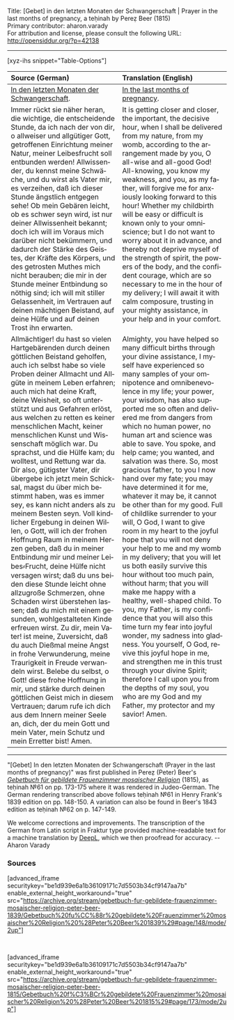 <html>
<head></head>
<body>
Title: [Gebet] in den letzten Monaten der Schwangerschaft | Prayer in the last months of pregnancy, a teḥinah by Pereẓ Beer (1815)<br />
Primary contributor: aharon.varady<br />
For attribution and license, please consult the following URL: <a href="http://opensiddur.org/?p=42138">http://opensiddur.org/?p=42138</a>
<p />
<hr />

[xyz-ihs snippet="Table-Options"]<table style="margin-left: auto; margin-right: auto;" class="draggable">
<thead><tr><th id="x" style="text-align: left;">Source (German)</th><th style="text-align: left;">Translation (English)</th></tr></thead>
<tbody>
<tr><td style="vertical-align:top;">
<div class="german" lang="de">
<u>In den letzten Monaten der Schwangerschaft</u>.
</div></td>

<td style="vertical-align:top;">
<div class="english" lang="en">
<u>In the last months of pregnancy</u>.
</div></td></tr>


<tr><td style="vertical-align:top;">
<div class="german" lang="de">
Immer rückt sie näher heran, die wichtige, die entscheidende Stunde, da ich nach der von dir, o allweiser und allgütiger Gott, getroffenen Einrichtung meiner Natur, meiner Leibesfrucht soll entbunden werden! Allwissender, du kennst meine Schwäche, und du wirst als Vater mir, es verzeihen, daß ich dieser Stunde ängstlich entgegen sehe! Ob mein Gebären leicht, ob es schwer seyn wird, ist nur deiner Allwissenheit bekannt; doch ich will im Voraus mich darüber nicht bekümmern, und dadurch der Stärke des Geistes, der Kräfte des Körpers, und des getrosten Muthes mich nicht berauben; die mir in der Stunde meiner Entbindung so nöthig sind; ich will mit stiller Gelassenheit, im Vertrauen auf deinen mächtigen Beistand, auf deine Hülfe und auf deinen Trost ihn erwarten.
</div></td>

<td style="vertical-align:top;">
<div class="english" lang="en">
It is getting closer and closer, the important, the decisive hour, when I shall be delivered from my nature, from my womb, according to the arrangement made by you, O all-wise and all-good God! All-knowing, you know my weakness, and you, as my father, will forgive me for anxiously looking forward to this hour! Whether my childbirth will be easy or difficult is known only to your omniscience; but I do not want to worry about it in advance, and thereby not deprive myself of the strength of spirit, the powers of the body, and the confident courage, which are so necessary to me in the hour of my delivery; I will await it with calm composure, trusting in your mighty assistance, in your help and in your comfort.
</div></td></tr>


<tr><td style="vertical-align:top;">
<div class="german" lang="de">
Allmächtiger! du hast so vielen Hartgebärenden durch deinen göttlichen Beistand geholfen, auch ich selbst habe so viele Proben deiner Allmacht und Allgüte in meinem Leben erfahren; auch mich hat deine Kraft, deine Weisheit, so oft unterstützt und aus Gefahren erlöst, aus welchen zu retten es keiner menschlichen Macht, keiner menschlichen Kunst und Wissenschaft möglich war. Du sprachst, und die Hülfe kam; du wolltest, und Rettung war da. Dir also, gütigster Vater, dir übergebe ich jetzt mein Schicksal, magst du über mich bestimmt haben, was es immer sey, es kann nicht anders als zu meinem Besten seyn. Voll kindlicher Ergebung in deinen Willen, o Gott, will ich der frohen Hoffnung Raum in meinem Herzen geben, daß du in meiner Entbindung mir und meiner Leibes⸗Frucht, deine Hülfe nicht versagen wirst; daß du uns beiden diese Stunde leicht ohne allzugroße Schmerzen, ohne Schaden wirst überstehen lassen; daß du mich mit einem gesunden, wohlgestalteten Kinde erfreuen wirst. Zu dir, mein Vater! ist meine, Zuversicht, daß du auch Dießmal meine Angst in frohe Verwunderung, meine Traurigkeit in Freude verwandeln wirst. Belebe du selbst, o Gott! diese frohe Hoffnung in mir, und stärke durch deinen göttlichen Geist mich in diesem Vertrauen; darum rufe ich dich aus dem Innern meiner Seele an, dich, der du mein Gott und mein Vater, mein Schutz und mein Erretter bist! Amen. 
</div></td>

<td style="vertical-align:top;">
<div class="english" lang="en">
Almighty, you have helped so many difficult births through your divine assistance, I myself have experienced so many samples of your omnipotence and omnibenevolence in my life; your power, your wisdom, has also supported me so often and delivered me from dangers from which no human power, no human art and science was able to save. You spoke, and help came; you wanted, and salvation was there. So, most gracious father, to you I now hand over my fate; you may have determined it for me, whatever it may be, it cannot be other than for my good. Full of childlike surrender to your will, O God, I want to give room in my heart to the joyful hope that you will not deny your help to me and my womb in my delivery; that you will let us both easily survive this hour without too much pain, without harm; that you will make me happy with a healthy, well-shaped child. To you, my Father, is my confidence that you will also this time turn my fear into joyful wonder, my sadness into gladness. You yourself, O God, revive this joyful hope in me, and strengthen me in this trust through your divine Spirit; therefore I call upon you from the depths of my soul, you who are my God and my Father, my protector and my savior! Amen. 
</div></td></tr>
</tbody></table>

<hr />

"[Gebet] In den letzten Monaten der Schwangerschaft (Prayer in the last months of pregnancy)" was first published in Pereẓ (Peter) Beer's <em><a href="/?p=41918">Gebetbuch für gebildete Frauenzimmer mosaischer Religion</a></em> (1815), as teḥinah №61 on pp. 173-175 where it was rendered in Judeo-German. The German rendering transcribed above follows teḥinah №61 in Henry Frank's 1839 edition on pp. 148-150. A variation can also be found in Beer's 1843 edition as teḥinah №62 on p. 147-149.

We welcome corrections and improvements. The transcription of the German from Latin script in Fraktur type provided machine-readable text for a machine translation by <a href="https://www.deepl.com/en/translator">DeepL</a>, which we then proofread for accuracy. --Aharon Varady

<h3>Sources</h3>

[advanced_iframe securitykey="be1d939e6a1b36109171c7d5503b34cf9147aa7b" enable_external_height_workaround="true" src="https://archive.org/stream/gebetbuch-fur-gebildete-frauenzimmer-mosaischer-religion-peter-beer-1839/Gebetbuch%20fu%CC%88r%20gebildete%20Frauenzimmer%20mosaischer%20Religion%20%28Peter%20Beer%201839%29#page/148/mode/2up"]

&nbsp;

[advanced_iframe securitykey="be1d939e6a1b36109171c7d5503b34cf9147aa7b" enable_external_height_workaround="true" src="https://archive.org/stream/gebetbuch-fur-gebildete-frauenzimmer-mosaischer-religion-peter-beer-1815/Gebetbuch%20f%C3%BCr%20gebildete%20Frauenzimmer%20mosaischer%20Religion%20%28Peter%20Beer%201815%29#page/173/mode/2up"]

&nbsp;
</body>
</html>